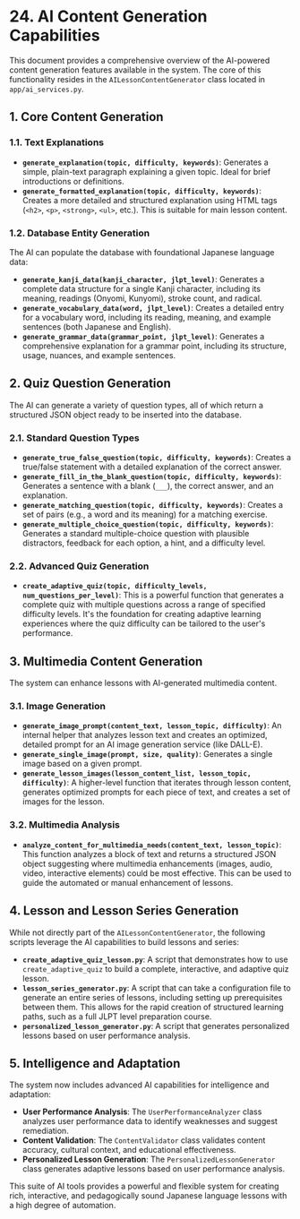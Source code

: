 # 24. AI Content Generation Capabilities

This document provides a comprehensive overview of the AI-powered content generation features available in the system. The core of this functionality resides in the `AILessonContentGenerator` class located in `app/ai_services.py`.

## 1. Core Content Generation

### 1.1. Text Explanations

-   **`generate_explanation(topic, difficulty, keywords)`**: Generates a simple, plain-text paragraph explaining a given topic. Ideal for brief introductions or definitions.
-   **`generate_formatted_explanation(topic, difficulty, keywords)`**: Creates a more detailed and structured explanation using HTML tags (`<h2>`, `<p>`, `<strong>`, `<ul>`, etc.). This is suitable for main lesson content.

### 1.2. Database Entity Generation

The AI can populate the database with foundational Japanese language data:

-   **`generate_kanji_data(kanji_character, jlpt_level)`**: Generates a complete data structure for a single Kanji character, including its meaning, readings (Onyomi, Kunyomi), stroke count, and radical.
-   **`generate_vocabulary_data(word, jlpt_level)`**: Creates a detailed entry for a vocabulary word, including its reading, meaning, and example sentences (both Japanese and English).
-   **`generate_grammar_data(grammar_point, jlpt_level)`**: Generates a comprehensive explanation for a grammar point, including its structure, usage, nuances, and example sentences.

## 2. Quiz Question Generation

The AI can generate a variety of question types, all of which return a structured JSON object ready to be inserted into the database.

### 2.1. Standard Question Types

-   **`generate_true_false_question(topic, difficulty, keywords)`**: Creates a true/false statement with a detailed explanation of the correct answer.
-   **`generate_fill_in_the_blank_question(topic, difficulty, keywords)`**: Generates a sentence with a blank (`___`), the correct answer, and an explanation.
-   **`generate_matching_question(topic, difficulty, keywords)`**: Creates a set of pairs (e.g., a word and its meaning) for a matching exercise.
-   **`generate_multiple_choice_question(topic, difficulty, keywords)`**: Generates a standard multiple-choice question with plausible distractors, feedback for each option, a hint, and a difficulty level.

### 2.2. Advanced Quiz Generation

-   **`create_adaptive_quiz(topic, difficulty_levels, num_questions_per_level)`**: This is a powerful function that generates a complete quiz with multiple questions across a range of specified difficulty levels. It's the foundation for creating adaptive learning experiences where the quiz difficulty can be tailored to the user's performance.

## 3. Multimedia Content Generation

The system can enhance lessons with AI-generated multimedia content.

### 3.1. Image Generation

-   **`generate_image_prompt(content_text, lesson_topic, difficulty)`**: An internal helper that analyzes lesson text and creates an optimized, detailed prompt for an AI image generation service (like DALL-E).
-   **`generate_single_image(prompt, size, quality)`**: Generates a single image based on a given prompt.
-   **`generate_lesson_images(lesson_content_list, lesson_topic, difficulty)`**: A higher-level function that iterates through lesson content, generates optimized prompts for each piece of text, and creates a set of images for the lesson.

### 3.2. Multimedia Analysis

-   **`analyze_content_for_multimedia_needs(content_text, lesson_topic)`**: This function analyzes a block of text and returns a structured JSON object suggesting where multimedia enhancements (images, audio, video, interactive elements) could be most effective. This can be used to guide the automated or manual enhancement of lessons.

## 4. Lesson and Lesson Series Generation

While not directly part of the `AILessonContentGenerator`, the following scripts leverage the AI capabilities to build lessons and series:

-   **`create_adaptive_quiz_lesson.py`**: A script that demonstrates how to use `create_adaptive_quiz` to build a complete, interactive, and adaptive quiz lesson.
-   **`lesson_series_generator.py`**: A script that can take a configuration file to generate an entire series of lessons, including setting up prerequisites between them. This allows for the rapid creation of structured learning paths, such as a full JLPT level preparation course.
-   **`personalized_lesson_generator.py`**: A script that generates personalized lessons based on user performance analysis.

## 5. Intelligence and Adaptation

The system now includes advanced AI capabilities for intelligence and adaptation:

-   **User Performance Analysis**: The `UserPerformanceAnalyzer` class analyzes user performance data to identify weaknesses and suggest remediation.
-   **Content Validation**: The `ContentValidator` class validates content accuracy, cultural context, and educational effectiveness.
-   **Personalized Lesson Generation**: The `PersonalizedLessonGenerator` class generates adaptive lessons based on user performance analysis.

This suite of AI tools provides a powerful and flexible system for creating rich, interactive, and pedagogically sound Japanese language lessons with a high degree of automation.
